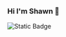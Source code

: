 ### Hi I'm Shawn 👋


![Static Badge](https://img.shields.io/badge/go_to_the_blog-000?style=for-the-badge&link=https%3A%2F%2Fshawnis.dev%2Fblog)



<!--
**shawn-flunge/shawn-flunge** is a ✨ _special_ ✨ repository because its `README.md` (this file) appears on your GitHub profile.

Here are some ideas to get you started:

- 🔭 I’m currently working on ...
- 🌱 I’m currently learning ...
- 👯 I’m looking to collaborate on ...
- 🤔 I’m looking for help with ...
- 💬 Ask me about ...
- 📫 How to reach me: ...
- 😄 Pronouns: ...
- ⚡ Fun fact: ...
-->
